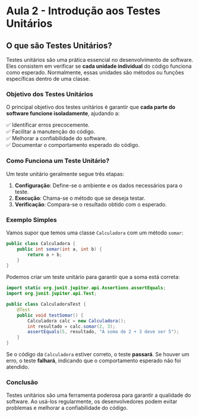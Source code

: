 # Aula 2 - Introdução aos Testes Unitários

## O que são Testes Unitários?

Testes unitários são uma prática essencial no desenvolvimento de software. Eles consistem em verificar se **cada unidade individual** do código funciona como esperado. Normalmente, essas unidades são métodos ou funções específicas dentro de uma classe.

### Objetivo dos Testes Unitários

O principal objetivo dos testes unitários é garantir que **cada parte do software funcione isoladamente**, ajudando a:

✅ Identificar erros precocemente.  
✅ Facilitar a manutenção do código.  
✅ Melhorar a confiabilidade do software.  
✅ Documentar o comportamento esperado do código.  

### Como Funciona um Teste Unitário?

Um teste unitário geralmente segue três etapas:
1. **Configuração**: Define-se o ambiente e os dados necessários para o teste.
2. **Execução**: Chama-se o método que se deseja testar.
3. **Verificação**: Compara-se o resultado obtido com o esperado.

### Exemplo Simples

Vamos supor que temos uma classe `Calculadora` com um método `somar`:

```java
public class Calculadora {
    public int somar(int a, int b) {
        return a + b;
    }
}
```

Podemos criar um teste unitário para garantir que a soma está correta:

```java
import static org.junit.jupiter.api.Assertions.assertEquals;
import org.junit.jupiter.api.Test;

public class CalculadoraTest {
    @Test
    public void testSomar() {
        Calculadora calc = new Calculadora();
        int resultado = calc.somar(2, 3);
        assertEquals(5, resultado, "A soma de 2 + 3 deve ser 5");
    }
}
```

Se o código da `Calculadora` estiver correto, o teste **passará**. Se houver um erro, o teste **falhará**, indicando que o comportamento esperado não foi atendido.

### Conclusão

Testes unitários são uma ferramenta poderosa para garantir a qualidade do software. Ao usá-los regularmente, os desenvolvedores podem evitar problemas e melhorar a confiabilidade do código.

